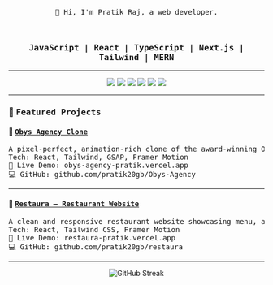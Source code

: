 <pre>
<p align="center">👋 Hi, I'm Pratik Raj, a web developer.</p>
</pre>

<h3 align="center" style="font-family: monospace;"> JavaScript | React | TypeScript | Next.js | Tailwind | MERN </h3>

---

<p align="center">
  <img src="https://img.shields.io/badge/JavaScript-F7DF1E?style=for-the-badge&logo=javascript&logoColor=black" />
  <!-- <img src="https://img.shields.io/badge/TypeScript-3178C6?style=for-the-badge&logo=typescript&logoColor=white" /> -->
  <img src="https://img.shields.io/badge/React-20232A?style=for-the-badge&logo=react&logoColor=61DAFB" />
  <!-- <img src="https://img.shields.io/badge/Next.js-000000?style=for-the-badge&logo=next.js&logoColor=white" /> -->
  <img src="https://img.shields.io/badge/Tailwind_CSS-38B2AC?style=for-the-badge&logo=tailwind-css&logoColor=white" />
  <img src="https://img.shields.io/badge/GSAP-88CE02?style=for-the-badge&logo=greensock&logoColor=black" />
  <img src="https://img.shields.io/badge/Node.js-339933?style=for-the-badge&logo=node.js&logoColor=white" />
  <img src="https://img.shields.io/badge/MongoDB-4EA94B?style=for-the-badge&logo=mongodb&logoColor=white" />
  <!-- <img src="https://img.shields.io/badge/C++-00599C?style=for-the-badge&logo=cplusplus&logoColor=white" /> -->
  <!-- <img src="https://img.shields.io/badge/LeetCode-FFA116?style=for-the-badge&logo=leetcode&logoColor=white" /> -->
</p>

---

### 🧩 <span style="font-family: monospace;">Featured Projects</span>

#### 🔹 <a href="https://obys-agency-pratik.vercel.app/" style="font-family: monospace;">Obys Agency Clone</a>
<pre>
A pixel-perfect, animation-rich clone of the award-winning Obys Agency site.
Tech: React, Tailwind, GSAP, Framer Motion
🔗 Live Demo: obys-agency-pratik.vercel.app
💻 GitHub: github.com/pratik20gb/Obys-Agency
</pre>

---

#### 🔹 <a href="https://restaura-pratik.vercel.app/" style="font-family: monospace;">Restaura – Restaurant Website</a>
<pre>
A clean and responsive restaurant website showcasing menu, aesthetics, and design.
Tech: React, Tailwind CSS, Framer Motion
🔗 Live Demo: restaura-pratik.vercel.app
💻 GitHub: github.com/pratik20gb/restaura
</pre>

---

<p align="center">
  <img src="https://github-readme-streak-stats.herokuapp.com/?user=pratik20gb&theme=tokyonight" alt="GitHub Streak" />
</p>
